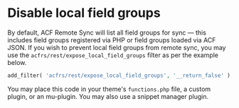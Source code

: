 # Disable local field groups

By default, ACF Remote Sync will list all field groups for sync — this includes field groups registered via PHP or field
groups loaded via ACF JSON. If you wish to prevent local field groups from remote sync, you may use
the `acfrs/rest/expose_local_field_groups` filter as per the example below.

```php
add_filter( 'acfrs/rest/expose_local_field_groups', '__return_false' );
```

You may place this code in your theme's `functions.php` file, a custom plugin, or an mu-plugin. You may also
use a snippet manager plugin.